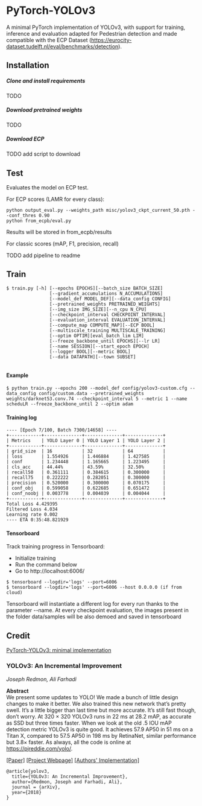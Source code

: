 # PyTorch-YOLOv3
A minimal PyTorch implementation of YOLOv3, with support for training, inference and evaluation adapted for Pedestrian detection and made compatible with the ECP Dataset (https://eurocity-dataset.tudelft.nl/eval/benchmarks/detection).

## Installation
##### Clone and install requirements

TODO

##### Download pretrained weights

TODO

##### Download ECP 
    
TODO add script to download
    
## Test
Evaluates the model on ECP test.

For ECP scores (LAMR for every class): 

    python output_eval.py --weights_path misc/yolov3_ckpt_current_50.pth --conf_thres 0.90
    python from_ecpb/eval.py
    
Results will be stored in from_ecpb/results
    
For classic scores (mAP, F1, precision, recall)
     
TODO add pipeline to readme

## Train
```
$ train.py [-h] [--epochs EPOCHS][--batch_size BATCH_SIZE]
                [--gradient_accumulations N_ACCUMULATIONS]
                [--model_def MODEL_DEF][--data_config CONFIG]
                [--pretrained_weights PRETRAINED_WEIGHTS] 
                [--img_size IMG_SIZE][--n_cpu N_CPU]
                [--checkpoint_interval CHECKPOINT_INTERVAL]
                [--evaluation_interval EVALUATION_INTERVAL]
                [--compute_map COMPUTE_MAP][--ECP BOOL] 
                [--multiscale_training MULTISCALE_TRAINING]
                [--optim OPTIM][eval_batch_lim LIM] 
                [--freeze_backbone_until EPOCHS][--lr LR]
                [--name SESSION][--start_epoch EPOCH]
                [--logger BOOL][--metric BOOL]
                [--data DATAPATH][--town SUBSET] 
               
```

#### Example
```
$ python train.py --epochs 200 --model_def config/yolov3-custom.cfg --data_config config/custom.data --pretrained_weights weights/darknet53.conv.74 --checkpoint_interval 5 --metric 1 --name scheduLR --freeze_backbone_until 2 --optim adam
```

#### Training log
```
---- [Epoch 7/100, Batch 7300/14658] ----
+------------+--------------+--------------+--------------+
| Metrics    | YOLO Layer 0 | YOLO Layer 1 | YOLO Layer 2 |
+------------+--------------+--------------+--------------+
| grid_size  | 16           | 32           | 64           |
| loss       | 1.554926     | 1.446884     | 1.427585     |
| conf       | 1.234448     | 1.165665     | 1.223495     |
| cls_acc    | 44.44%       | 43.59%       | 32.50%       |
| recall50   | 0.361111     | 0.384615     | 0.300000     |
| recall75   | 0.222222     | 0.282051     | 0.300000     |
| precision  | 0.520000     | 0.300000     | 0.070175     |
| conf_obj   | 0.599058     | 0.622685     | 0.651472     |
| conf_noobj | 0.003778     | 0.004039     | 0.004044     |
+------------+--------------+--------------+--------------+
Total Loss 4.429395
Filtered Loss 4.034
Learning rate 0.002
---- ETA 0:35:48.821929
```

#### Tensorboard
Track training progress in Tensorboard:
* Initialize training
* Run the command below
* Go to http://localhost:6006/

```
$ tensorboard --logdir='logs' --port=6006
$ tensorboard --logdir='logs' --port=6006 --host 0.0.0.0 (if from cloud)
```

Tensorboard will instantiate a different log for every run thanks to the parameter --name.
At every checkpoint evaluation, the images present in  the folder data/samples will be also demoed and saved in tensorboard

## Credit

[PyTorch-YOLOv3: minimal implementation ](https://github.com/eriklindernoren/PyTorch-YOLOv3)


### YOLOv3: An Incremental Improvement
_Joseph Redmon, Ali Farhadi_ <br>

**Abstract** <br>
We present some updates to YOLO! We made a bunch
of little design changes to make it better. We also trained
this new network that’s pretty swell. It’s a little bigger than
last time but more accurate. It’s still fast though, don’t
worry. At 320 × 320 YOLOv3 runs in 22 ms at 28.2 mAP,
as accurate as SSD but three times faster. When we look
at the old .5 IOU mAP detection metric YOLOv3 is quite
good. It achieves 57.9 AP50 in 51 ms on a Titan X, compared
to 57.5 AP50 in 198 ms by RetinaNet, similar performance
but 3.8× faster. As always, all the code is online at
https://pjreddie.com/yolo/.

[[Paper]](https://pjreddie.com/media/files/papers/YOLOv3.pdf) [[Project Webpage]](https://pjreddie.com/darknet/yolo/) [[Authors' Implementation]](https://github.com/pjreddie/darknet)

```
@article{yolov3,
  title={YOLOv3: An Incremental Improvement},
  author={Redmon, Joseph and Farhadi, Ali},
  journal = {arXiv},
  year={2018}
}
```
